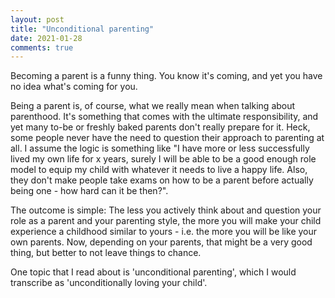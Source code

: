 ```yaml
---
layout: post
title: "Unconditional parenting"
date: 2021-01-28
comments: true
---
```


Becoming a parent is a funny thing. You know it's coming, and yet you have no idea what's coming for you.

Being a parent is, of course, what we really mean when talking about parenthood. It's something that comes with the ultimate responsibility, and yet many to-be or freshly baked parents don't really prepare for it. Heck, some people never have the need to question their approach to parenting at all. I assume the logic is something like "I have more or less successfully lived my own life for x years, surely I will be able to be a good enough role model to equip my child with whatever it needs to live a happy life. Also, they don't make people take exams on how to be a parent before actually being one - how hard can it be then?".

The outcome is simple: The less you actively think about and question your role as a parent and your parenting style, the more you will make your child experience a childhood similar to yours - i.e. the more you will be like your own parents. Now, depending on your parents, that might be a very good thing, but better to not leave things to chance.

One topic that I read about is 'unconditional parenting', which I would transcribe as 'unconditionally loving your child'.
